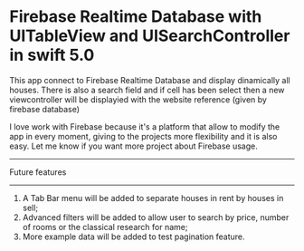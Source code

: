 # Firebase Realtime Database with UITableView and UISearchController in swift 5.0
This app connect to Firebase Realtime Database and display dinamically all houses. 
There is also a search field and if cell has been select then a new viewcontroller will be displayied 
with the website reference (given by firebase database)

I love work with Firebase because it's a platform that allow to modify the app in every moment, giving to the projects 
more flexibility and it is also easy.
Let me know if you want more project about Firebase usage.



______________________________________________________________

Future features
______________________________________________________________

1. A Tab Bar menu will be added to separate houses in rent by houses in sell;
2. Advanced filters will be added to allow user to search by price, number of rooms or the classical research for name;
3. More example data will be added to test pagination feature.
